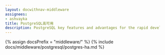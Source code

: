 ```yaml
---
layout: docwithnav-middleware
assignees:
- ashvayka
title: PostgreSQL高可用
description: PostgreSQL key features and advantages for the rapid development of IoT projects and applications.
---
```


{% assign docsPrefix = "middleware/" %}
{% include docs/middleware/postgresql/postgres-ha.md %}

